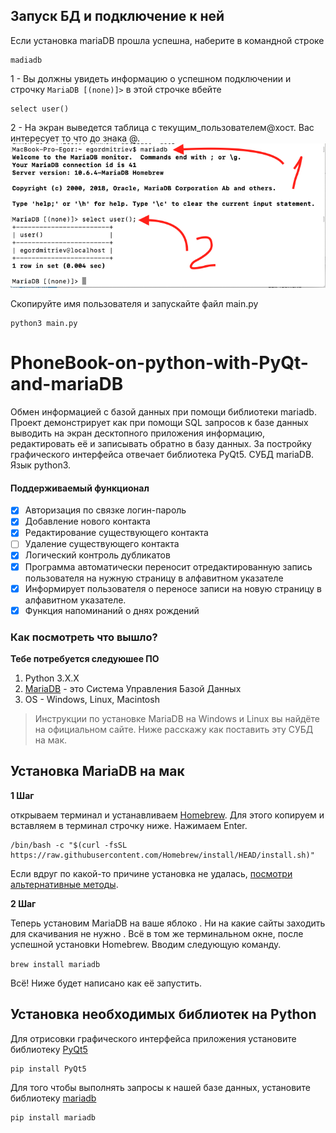 ## Запуск БД и подключение к ней
Если установка mariaDB прошла успешна, наберите в командной строке 

```
madiadb
```
1 - Вы должны увидеть информацию о успешном подключении и строчку `MariaDB [(none)]>` в этой строчке вбейте 
```
select user()
```
2 - На экран выведется таблица с текущим_пользователем@хост. Вас интересует то что до знака @. 
![](/images/shell_mariadb.png)

Скопируйте имя пользователя и запускайте файл main.py
```
python3 main.py 
```



# PhoneBook-on-python-with-PyQt-and-mariaDB
Обмен информацией с базой данных при помощи библиотеки mariadb. Проект демонстрирует как при помощи SQL запросов к базе данных выводить на экран десктопного приложения информацию, редактировать её и записывать обратно в базу данных. За постройку графического интерфейса отвечает библиотека PyQt5. СУБД mariaDB. Язык python3. 
#### Поддерживаемый функционал
 - [x] Авторизация по связке логин-пароль 
 - [x] Добавление нового контакта
 - [x] Редактирование существующего контакта
 - [ ] Удаление существующего контакта
 - [x] Логический контроль дубликатов
 - [x] Программа автоматически переносит отредактированную запись пользователя на нужную страницу в алфавитном указателе
 - [x] Информирует пользователя о переносе записи на новую страницу в алфавитном указателе.
 - [x] Функция напоминаний о днях рождений
 
 ### Как посмотреть что вышло?
 **Тебе потребуется следуюшее ПО**
 1. Python 3.X.X
 2. [MariaDB](https://mariadb.org) - это Система Управления Базой Данных
 3. OS - Windows, Linux, Macintosh

 > Инструкции по установке MariaDB на Windows и Linux вы найдёте на официальном сайте. 
 > Ниже расскажу как поставить эту СУБД на мак.

## Установка MariaDB на мак

**1 Шаг**

открываем терминал и устанавливаем [Homebrew](https://brew.sh/index_ru). Для этого копируем и вставляем в терминал строчку ниже. Нажимаем Enter.

```
/bin/bash -c "$(curl -fsSL https://raw.githubusercontent.com/Homebrew/install/HEAD/install.sh)"
```

Если вдруг по какой-то причине установка не удалась, [посмотри альтернативные методы](https://docs.brew.sh/Installation).

**2 Шаг**

Теперь установим MariaDB на ваше яблоко . Ни на какие сайты заходить для скачивания не нужно . Всё в том же терминальном окне, после успешной установки Homebrew. Вводим следующую команду.

`brew install mariadb`

Всё! Ниже будет написано как её запустить.

## Установка необходимых библиотек на Python

Для отрисовки графического интерфейса приложения установите библиотеку [PyQt5](https://pypi.org/project/PyQt5/)

```
pip install PyQt5
```

Для того чтобы выполнять запросы к нашей базе данных, установите библиотеку [mariadb](https://pypi.org/project/mariadb/)

```
pip install mariadb
```
